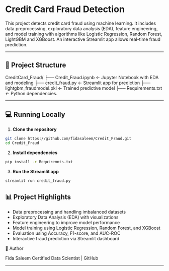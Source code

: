 # Credit Card Fraud Detection

This project detects credit card fraud using machine learning. It includes data preprocessing, exploratory data analysis (EDA), feature engineering, and model training with algorithms like Logistic Regression, Random Forest, LightGBM and XGBoost. An interactive Streamlit app allows real-time fraud prediction.

---

## 📂 Project Structure
CreditCard_Fraud/
├── Credit_Fraud.ipynb ← Jupyter Notebook with EDA and modeling
├── credit_fraud.py ← Streamlit app for prediction
├── lightgbm_fraudmodel.pkl ← Trained predictive model
├── Requirements.txt ← Python dependencies.


---

## 💻 Running Locally

1. **Clone the repository**
```bash
git clone https://github.com/fidasaleem/Credit_Fraud.git
cd Credit_Fraud
```
2. **Install dependencies**
```bash
pip install -r Requiremnts.txt
```
3. **Run the Streamlit app**
```bash
streamlit run credit_fraud.py
```

## 📊 Project Highlights
- Data preprocessing and handling imbalanced datasets
- Exploratory Data Analysis (EDA) with visualizations
- Feature engineering to improve model performance
- Model training using Logistic Regression, Random Forest, and XGBoost
- Evaluation using Accuracy, F1-score, and AUC-ROC
- Interactive fraud prediction via Streamlit dashboard

🔗 Author

Fida Saleem
Certified Data Scientist | GitHub


---


